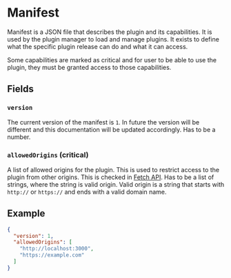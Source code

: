 # Manifest

Manifest is a JSON file that describes the plugin and its capabilities. It is used by the plugin manager to load and manage plugins.
It exists to define what the specific plugin release can do and what it can access.

Some capabilities are marked as critical and for user to be able to use the plugin, they must be granted access to those capabilities.

## Fields

### `version`

The current version of the manifest is `1`.
In future the version will be different and this documentation will be updated accordingly.
Has to be a number.

### `allowedOrigins` (critical)

A list of allowed origins for the plugin. 
This is used to restrict access to the plugin from other origins.
This is checked in [Fetch API](./api#fetch).
Has to be a list of strings, where the string is valid origin.
Valid origin is a string that starts with `http://` or `https://` and ends with a valid domain name.

## Example

```json
{
  "version": 1,
  "allowedOrigins": [
    "http://localhost:3000",
    "https://example.com"
  ]
}
```